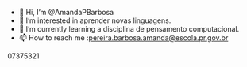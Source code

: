 - 👋 Hi, I’m @AmandaPBarbosa 
- 👀 I’m interested in aprender novas linguagens.
- 🌱 I’m currently learning  a disciplina de pensamento computacional.
- 📫 How to reach me :pereira.barbosa.amanda@escola.pr.gov.br

<!---
AmandaPBarbosa/AmandaPBarbosa is a ✨ special ✨ repository because its `README.md` (this file) appears on your GitHub profile.
You can click the Preview link to take a look at your changes.
--->07375321
